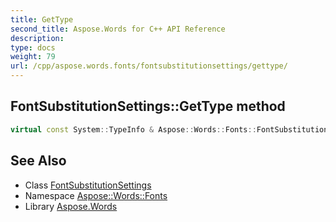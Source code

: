 ```yaml
---
title: GetType
second_title: Aspose.Words for C++ API Reference
description: 
type: docs
weight: 79
url: /cpp/aspose.words.fonts/fontsubstitutionsettings/gettype/
---
```

## FontSubstitutionSettings::GetType method




```cpp
virtual const System::TypeInfo & Aspose::Words::Fonts::FontSubstitutionSettings::GetType() const override
```

## See Also

* Class [FontSubstitutionSettings](../)
* Namespace [Aspose::Words::Fonts](../../)
* Library [Aspose.Words](../../../)

